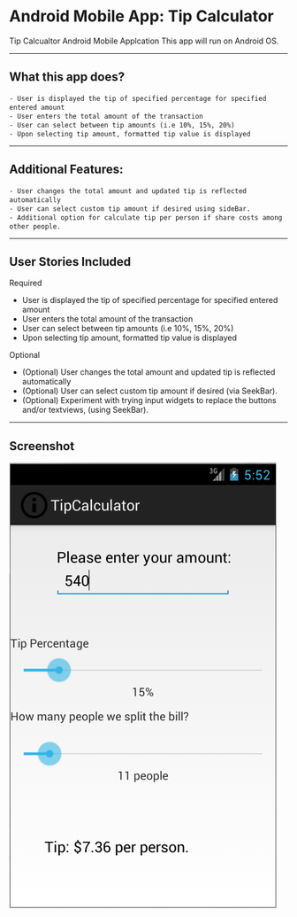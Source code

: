 Android Mobile App: Tip Calculator
==============================
Tip Calcualtor Android Mobile Applcation
This app will run on Android OS.
 
-----------------------
 What this app does?
-----------------------
    - User is displayed the tip of specified percentage for specified entered amount
    - User enters the total amount of the transaction
    - User can select between tip amounts (i.e 10%, 15%, 20%)
    - Upon selecting tip amount, formatted tip value is displayed
-------------------------
  Additional Features:
-------------------------
    - User changes the total amount and updated tip is reflected automatically
    - User can select custom tip amount if desired using sideBar.
    - Additional option for calculate tip per person if share costs among other people.
------------------------
 User Stories Included
-----------------------
Required
- User is displayed the tip of specified percentage for specified entered amount
- User enters the total amount of the transaction
- User can select between tip amounts (i.e 10%, 15%, 20%)
- Upon selecting tip amount, formatted tip value is displayed

Optional
- (Optional) User changes the total amount and updated tip is reflected automatically
- (Optional) User can select custom tip amount if desired (via SeekBar).
- (Optional) Experiment with trying input widgets to replace the buttons and/or textviews, (using SeekBar).

-------------
 Screenshot
-------------
![Alt text](android_proj_tip_calculator.PNG "Main App Screenshot")
